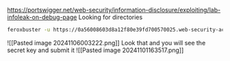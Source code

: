 https://portswigger.net/web-security/information-disclosure/exploiting/lab-infoleak-on-debug-page
Looking for directories
```sh
feroxbuster -u https://0a56008603d8a12f80e39fd700570025.web-security-academy.net -x php -w /usr/share/seclists/Discovery/Web-Content/raft-small-directories.txt
```
![[Pasted image 20241106003222.png]]
Look that and you will see the secret key and submit it
![[Pasted image 20241101163517.png]]
